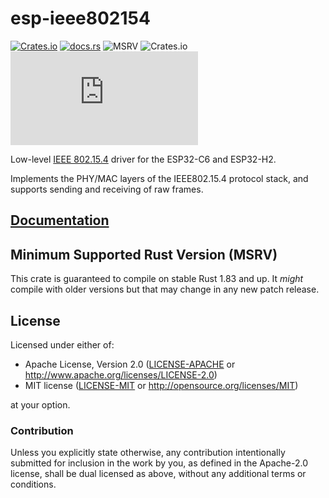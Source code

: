 # esp-ieee802154

[![Crates.io](https://img.shields.io/crates/v/esp-ieee802154?labelColor=1C2C2E&color=C96329&logo=Rust&style=flat-square)](https://crates.io/crates/esp-ieee802154)
[![docs.rs](https://img.shields.io/docsrs/esp-ieee802154?labelColor=1C2C2E&color=C96329&logo=rust&style=flat-square)](https://docs.rs/esp-ieee802154)
![MSRV](https://img.shields.io/badge/MSRV-1.83-blue?labelColor=1C2C2E&style=flat-square)
![Crates.io](https://img.shields.io/crates/l/esp-ieee802154?labelColor=1C2C2E&style=flat-square)
[![Matrix](https://img.shields.io/matrix/esp-rs:matrix.org?label=join%20matrix&labelColor=1C2C2E&color=BEC5C9&logo=matrix&style=flat-square)](https://matrix.to/#/#esp-rs:matrix.org)

Low-level [IEEE 802.15.4] driver for the ESP32-C6 and ESP32-H2.

Implements the PHY/MAC layers of the IEEE802.15.4 protocol stack, and supports sending and receiving of raw frames.

[IEEE 802.15.4]: https://en.wikipedia.org/wiki/IEEE_802.15.4

## [Documentation](https://docs.rs/crate/esp-ieee802154)

## Minimum Supported Rust Version (MSRV)

This crate is guaranteed to compile on stable Rust 1.83 and up. It _might_
compile with older versions but that may change in any new patch release.

## License

Licensed under either of:

- Apache License, Version 2.0 ([LICENSE-APACHE](../LICENSE-APACHE) or http://www.apache.org/licenses/LICENSE-2.0)
- MIT license ([LICENSE-MIT](../LICENSE-MIT) or http://opensource.org/licenses/MIT)

at your option.

### Contribution

Unless you explicitly state otherwise, any contribution intentionally submitted for inclusion in
the work by you, as defined in the Apache-2.0 license, shall be dual licensed as above, without
any additional terms or conditions.
